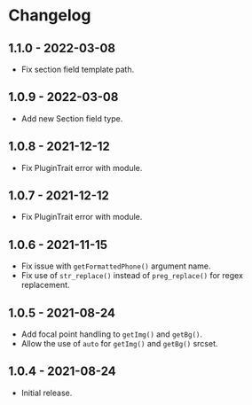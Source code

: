 # Changelog

## 1.1.0 - 2022-03-08

- Fix section field template path.

## 1.0.9 - 2022-03-08

- Add new Section field type.

## 1.0.8 - 2021-12-12

- Fix PluginTrait error with module.

## 1.0.7 - 2021-12-12

- Fix PluginTrait error with module.

## 1.0.6 - 2021-11-15

- Fix issue with `getFormattedPhone()` argument name.
- Fix use of `str_replace()` instead of `preg_replace()` for regex replacement.

## 1.0.5 - 2021-08-24

- Add focal point handling to `getImg()` and `getBg()`.
- Allow the use of `auto` for `getImg()` and `getBg()` srcset.

## 1.0.4 - 2021-08-24

- Initial release.
